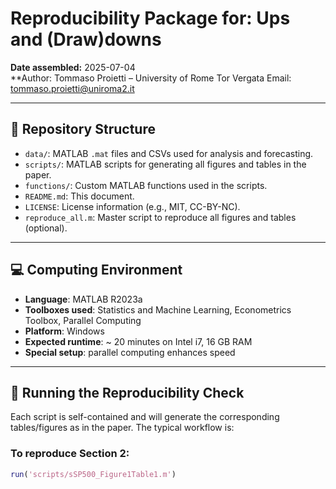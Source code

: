 # Reproducibility Package for: Ups and (Draw)downs

**Date assembled:** 2025-07-04  
**Author: Tommaso Proietti – University of Rome Tor Vergata
          Email: tommaso.proietti@uniroma2.it 
 
 ---

## 📁 Repository Structure

- `data/`: MATLAB `.mat` files and CSVs used for analysis and forecasting.
- `scripts/`: MATLAB scripts for generating all figures and tables in the paper.
- `functions/`: Custom MATLAB functions used in the scripts.
- `README.md`: This document.
- `LICENSE`: License information (e.g., MIT, CC-BY-NC).
- `reproduce_all.m`: Master script to reproduce all figures and tables (optional).

---

## 💻 Computing Environment

- **Language**: MATLAB R2023a  
- **Toolboxes used**: Statistics and Machine Learning, Econometrics Toolbox, Parallel Computing  
- **Platform**: Windows 
- **Expected runtime**: ~ 20 minutes on Intel i7, 16 GB RAM
- **Special setup**:  parallel computing enhances speed

---

## 🔧 Running the Reproducibility Check

Each script is self-contained and will generate the corresponding tables/figures as in the paper. The typical workflow is:

### To reproduce Section 2:

```matlab
run('scripts/sSP500_Figure1Table1.m')
